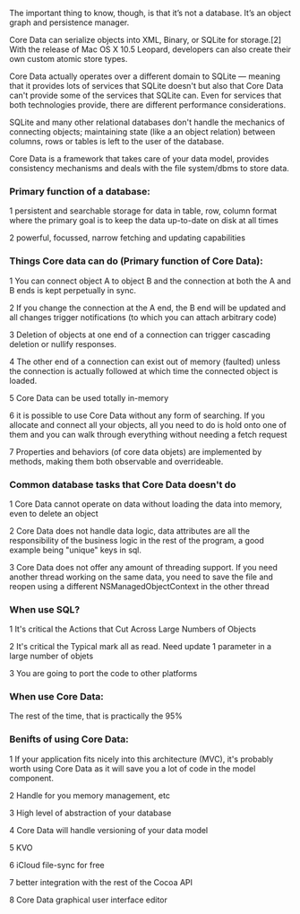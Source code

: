 The important thing to know, though, is that it’s not a database. It’s an object graph and persistence manager.

Core Data can serialize objects into XML, Binary, or SQLite for storage.[2] With the release of Mac OS X 10.5 Leopard, developers can also create their own custom atomic store types.

Core Data actually operates over a different domain to SQLite — meaning that it provides lots of services that SQLite doesn't but also that Core Data can't provide some of the services that SQLite can. Even for services that both technologies provide, there are different performance considerations.

SQLite and many other relational databases don't handle the mechanics of connecting objects; maintaining state (like a an object relation) between columns, rows or tables is left to the user of the database.

Core Data is a framework that takes care of your data model, provides consistency mechanisms and deals with the file system/dbms to store data.

### Primary function of a database:

1 persistent and searchable storage for data in table, row, column format where the primary goal is to keep the data up-to-date on disk at all times

2 powerful, focussed, narrow fetching and updating capabilities

### Things Core data can do (Primary function of Core Data):

1 You can connect object A to object B and the connection at both the A and B ends is kept perpetually in sync.

2 If you change the connection at the A end, the B end will be updated and all changes trigger notifications (to which you can attach arbitrary code)

3 Deletion of objects at one end of a connection can trigger cascading deletion or nullify responses.

4 The other end of a connection can exist out of memory (faulted) unless the connection is actually followed at which time the connected object is loaded.

5 Core Data can be used totally in-memory

6 it is possible to use Core Data without any form of searching. If you allocate and connect all your objects, all you need to do is hold onto one of them and you can walk through everything without needing a fetch request

7 Properties and behaviors (of core data objets) are implemented by methods, making them both observable and overrideable.

### Common database tasks that Core Data doesn't do

1 Core Data cannot operate on data without loading the data into memory, even to delete an object

2 Core Data does not handle data logic, data attributes are all the responsibility of the business logic in the rest of the program, a good example being "unique" keys in sql.

3 Core Data does not offer any amount of threading support. If you need another thread working on the same data, you need to save the file and reopen using a different NSManagedObjectContext in the other thread

### When use SQL?

1 It's critical the Actions that Cut Across Large Numbers of Objects

2 It's critical the  Typical mark all as read. Need update 1 parameter in a large number of objets 

3 You are going to port the code to other platforms

### When use Core Data:

The rest of the time, that is practically the 95%

### Benifts of using Core Data:

1 If your application fits nicely into this architecture (MVC), it's probably worth using Core Data as it will save you a lot of code in the model component. 

2 Handle for you memory management, etc

3 High level of abstraction of your database

4 Core Data will handle versioning of your data model

5 KVO

6 iCloud file-sync for free

7 better integration with the rest of the Cocoa API

8 Core Data graphical user interface editor